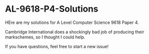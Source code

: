 # AL-9618-P4-Solutions
HEre are my solutions for A Level Computer Science 9618 Paper 4.

Cambridge International does a shockingly bad job of producing their markschemes, so I thought I could help.

If you have questions, feel free to start a new issue!
